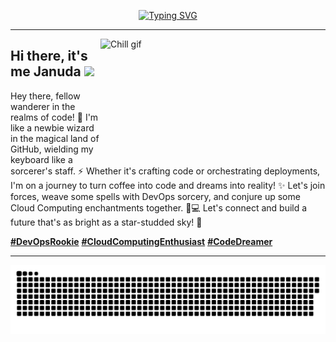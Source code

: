 <p align="center">
<a href="https://github.com/itzzjb?tab=repositories"><img src="https://readme-typing-svg.demolab.com?font=Fira+Code&pause=0&color=F7F7F7&center=true&vCenter=true&width=500&height=30&lines=%F0%9F%8C%B1+Coder + in + the + land + of + ones + and + zeros+%F0%9F%8C%B1;%F0%9F%8C%B1+Forever + curious, forever + clueless!+%F0%9F%8C%B1" alt="Typing SVG" /></a>
</p>

---

<img align="right" alt="Chill gif" src="https://github.com/itzzjb/itzzjb/assets/95894819/1f294467-ceaf-4140-a7db-26c319d7b915" width="360" height="190" />

## Hi there, it's me **Januda** <img src="https://media.giphy.com/media/hvRJCLFzcasrR4ia7z/giphy.gif" width="25px">


Hey there, fellow wanderer in the realms of code! 🚀
I'm like a newbie wizard in the magical land of GitHub,
wielding my keyboard like a sorcerer's staff. ⚡️
Whether it's crafting code or orchestrating deployments,
I'm on a journey to turn coffee into code and dreams into reality! ✨
Let's join forces, weave some spells with DevOps sorcery,
and conjure up some Cloud Computing enchantments together. 🎩💻
Let's connect and build a future that's as bright as a star-studded sky! 🌟

[**#DevOpsRookie**]()   [**#CloudComputingEnthusiast**]()   [**#CodeDreamer**]()

---

<picture>
  <source media="(prefers-color-scheme: dark)" srcset="https://raw.githubusercontent.com/itzzjb/itzzjb/output/github-contribution-grid-snake-dark.svg">
  <source media="(prefers-color-scheme: light)" srcset="https://raw.githubusercontent.com/itzzjb/itzzjb/output/github-contribution-grid-snake.svg">
  <img alt="github contribution grid snake animation" src="https://raw.githubusercontent.com/itzzjb/itzzjb/output/github-contribution-grid-snake.svg">
</picture>


